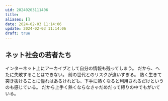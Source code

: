 ```yaml
---
uid: 20240203111406
title: 
aliases: []
date: 2024-02-03 11:14:06
update: 2024-02-03 11:14:06
draft: true
---
```


## ネット社会の若者たち
インターネット上にアーカイブとして自分の情報も残ってしまう。
だから、へたに失敗することはできない。
前の世代とのリスクが違いすぎる。
熱く生きて突き抜けることに憧れはあるけれども、下手に熱くなると利用されるだけというのも感じている。
だから上手く熱くならなきゃだめだって縛りの中でもがいている。


[^hyoukatozouyo]: https://www.notion.so/26fd802fb7e64609b3d8511378f44434/ 評価と贈与の経済学, p38, 内田 樹,岡田 斗司夫, 徳間書店, 2015/03/06
